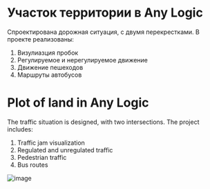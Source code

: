 # Участок территории в Any Logic 
Спроектирована дорожная ситуация, с двумя перекрестками.
В проекте реализованы:
1) Визулиазция пробок
2) Регулируемое и нерегулируемое движение
3) Движение пешеходов
4) Маршруты автобусов

# Plot of land in Any Logic
The traffic situation is designed, with two intersections.
The project includes:
1) Traffic jam visualization
2) Regulated and unregulated traffic
3) Pedestrian traffic
4) Bus routes

![image](https://github.com/user-attachments/assets/92c2aa42-8d46-4ef8-a5c9-79244fb947ea)

   
